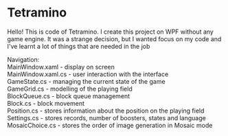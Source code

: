 # Tetramino
Hello! This is code of Tetramino. I create this project on WPF without any game engine. It was a strange decision, but I wanted focus on my code and I've learnt a lot of things that are needed in the job

Navigation:  
MainWindow.xaml - display on screen  
MainWindow.xaml.cs - user interaction with the interface  
GameState.cs - managing the current state of the game  
GameGrid.cs - modelling of the playing field  
BlockQueue.cs - block queue management  
Block.cs - block movement  
Position.cs - stores information about the position on the playing field  
Settings.cs - stores records, number of boosters, states and language  
MosaicChoice.cs - stores the order of image generation in Mosaic mode
